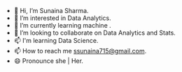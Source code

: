 - 👋  Hi, I’m Sunaina Sharma.
- 👀  I’m interested in Data Analytics.
- 🌱  I’m currently learning machine .
- 💞️  I’m looking to collaborate on Data Analytics and Stats.
- 📫  I'm learning Data Science.
- 📫  How to reach me ssunaina715@gmail.com.
- 😄  Pronounce she | Her.
<!---
Sunaina715Sharma/Sunaina715Sharma is a ✨ special ✨ repository because its `README.md` (this file) appears on your GitHub profile.
You can click the Preview link to take a look at your changes.
--->
